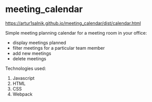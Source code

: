 # meeting_calendar

https://artur1salnik.github.io/meeting_calendar/dist/calendar.html

Simple meeting planning calendar for a meeting room in your office: 
  - display meetings planned 
  - filter meetings for a particular team member 
  - add new meetings 
  - delete meetings 

Technologies used:
 1. Javascript
 2. HTML
 3. CSS
 4. Webpack
